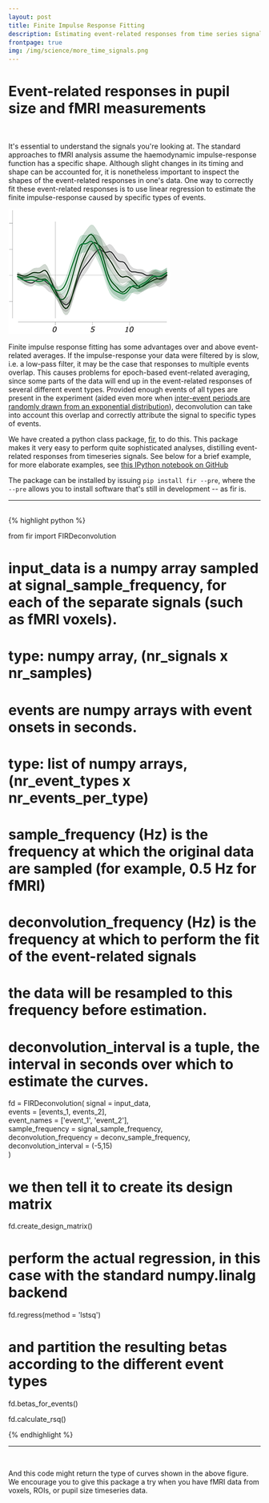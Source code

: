 ```yaml
---
layout: post
title: Finite Impulse Response Fitting
description: Estimating event-related responses from time series signals
frontpage: true
img: /img/science/more_time_signals.png
---
```


# Event-related responses in pupil size and fMRI measurements

<br />

It's essential to understand the signals you're looking at. The standard approaches to fMRI analysis assume the haemodynamic impulse-response function has a specific shape. Although slight changes in its timing and shape can be accounted for, it is nonetheless important to inspect the shapes of the event-related responses in one's data. One way to correctly fit these event-related responses is to use linear regression to estimate the finite impulse-response caused by specific types of events. 

<img class="col one right" src="/img/science/more_time_signals.png">

Finite impulse response fitting has some advantages over and above event-related averages. If the impulse-response your data were filtered by is slow, i.e. a low-pass filter, it may be the case that responses to multiple events overlap. This causes problems for epoch-based event-related averaging, since some parts of the data will end up in the event-related responses of several different event types. Provided enough events of all types are present in the experiment (aided even more when <a href="http://www.stat.wisc.edu/~mchung/teaching/MIA/reading/fMRI.dale.HBM.1999.pdf" target="_blank">inter-event periods are randomly drawn from an exponential distribution</a>), deconvolution can take into account this overlap and correctly attribute the signal to specific types of events. 

We have created a python class package, <a href="http://tknapen.github.io/FIRDeconvolution/" target="_blank">fir</a>, to do this. This package makes it very easy to perform quite sophisticated analyses, distilling event-related responses from timeseries signals. See below for a brief example, for more elaborate examples, see <a href="https://github.com/tknapen/FIRDeconvolution/blob/master/src/test/FIRDeconvolution_test.ipynb" target="_blank">this IPython notebook on GitHub</a> 

The package can be installed by issuing ```pip install fir --pre```, where the ```--pre``` allows you to install software that's still in development -- as fir is. 

<hr />
<br />
{% highlight python %}

from fir import FIRDeconvolution

# input_data is a numpy array sampled at signal_sample_frequency, for each of the separate signals (such as fMRI voxels). 
#     type: numpy array, (nr_signals x nr_samples)
# events are numpy arrays with event onsets in seconds. 
#     type: list of numpy arrays, (nr_event_types x nr_events_per_type)
# sample_frequency (Hz) is the frequency at which the original data are sampled (for example, 0.5 Hz for fMRI)
# deconvolution_frequency (Hz) is the frequency at which to perform the fit of the event-related signals
# the data will be resampled to this frequency before estimation.
# deconvolution_interval is a tuple, the interval in seconds over which to estimate the curves.

fd = FIRDeconvolution(
            signal = input_data, 								
            events = [events_1, events_2],						
            event_names = ['event_1', 'event_2'], 			
            sample_frequency = signal_sample_frequency,		
            deconvolution_frequency = deconv_sample_frequency,	
            deconvolution_interval = (-5,15)		
            )

# we then tell it to create its design matrix
fd.create_design_matrix()

# perform the actual regression, in this case with the standard numpy.linalg backend
fd.regress(method = 'lstsq')

# and partition the resulting betas according to the different event types
fd.betas_for_events()

fd.calculate_rsq()

{% endhighlight %}
<hr />
<br />

And this code might return the type of curves shown in the above figure. We encourage you to give this package a try when you have fMRI data from voxels, ROIs, or pupil size timeseries data. 

<!-- <div class="img_row">
	<img class="col two" src="{{ site.baseurl }}/img/prf/retmap_flat.png" alt="" title="Retinotopic map"/>
	<img class="col one" src="{{ site.baseurl }}/img/prf/eccen_quadrant.png" alt="" title="Some Data"/>
</div>
<div class="col three caption">
	We're developing novel techniques to investigate the effects of attention on the representation of space in the brain.
</div>
 -->

